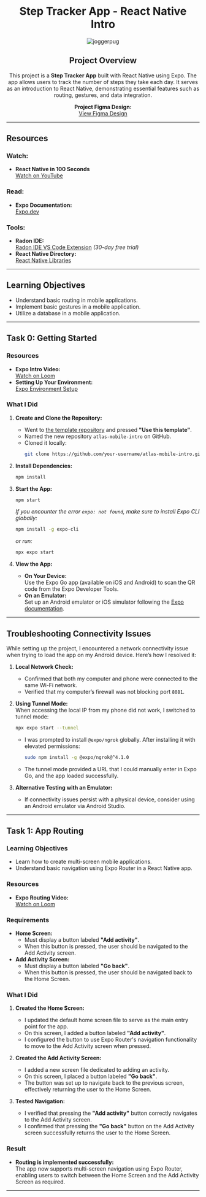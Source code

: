 
<div align="center">

# Step Tracker App - React Native Intro

![joggerpug](https://github.com/user-attachments/assets/07c54dc4-39a2-4e7f-8892-f3f01d68ba30)


## Project Overview

This project is a **Step Tracker App** built with React Native using Expo. The app allows users to track the number of steps they take each day. It serves as an introduction to React Native, demonstrating essential features such as routing, gestures, and data integration.

**Project Figma Design:**  
[View Figma Design](https://www.figma.com/design/ZHvv7unpirr4GZsbssLNGz/Atlas-Mobile-Intro?node-id=0-1&p=f&t=Z7TKD58ZhTtL1ml4-0)

</div>

---

## Resources

### **Watch:**
- **React Native in 100 Seconds**  
  [Watch on YouTube](https://www.youtube.com/watch?v=gvkqT_Uoahw)

### **Read:**
- **Expo Documentation:**  
  [Expo.dev](https://expo.dev/)

### **Tools:**
- **Radon IDE:**  
  [Radon IDE VS Code Extension](https://ide.swmansion.com/) *(30-day free trial)*
- **React Native Directory:**  
  [React Native Libraries](https://reactnative.directory/)

---

## Learning Objectives

- Understand basic routing in mobile applications.
- Implement basic gestures in a mobile application.
- Utilize a database in a mobile application.

---

## Task 0: Getting Started

### Resources

- **Expo Intro Video:**  
  [Watch on Loom](https://www.loom.com/share/662fe521c2d14496911e6ac2498bf2b4?sid=9a30587c-a84b-402d-a02b-b746037f7458)
- **Setting Up Your Environment:**  
  [Expo Environment Setup](https://docs.expo.dev/get-started/set-up-your-environment/)

### What I Did

1. **Create and Clone the Repository:**
   - Went to [the template repository](https://github.com/atlas-jswank/atlas-mobile-intro) and pressed **"Use this template"**.
   - Named the new repository `atlas-mobile-intro` on GitHub.
   - Cloned it locally:
     ```bash
     git clone https://github.com/your-username/atlas-mobile-intro.git
     ```

2. **Install Dependencies:**
   ```bash
   npm install
   ```

3. **Start the App:**
   ```bash
   npm start
   ```
   *If you encounter the error `expo: not found`, make sure to install Expo CLI globally:*
   ```bash
   npm install -g expo-cli
   ```
   *or run:*
   ```bash
   npx expo start
   ```

4. **View the App:**
   - **On Your Device:**  
     Use the Expo Go app (available on iOS and Android) to scan the QR code from the Expo Developer Tools.
   - **On an Emulator:**  
     Set up an Android emulator or iOS simulator following the [Expo documentation](https://docs.expo.dev/workflow/android-studio-emulator/).

---

## Troubleshooting Connectivity Issues

While setting up the project, I encountered a network connectivity issue when trying to load the app on my Android device. Here’s how I resolved it:

1. **Local Network Check:**  
   - Confirmed that both my computer and phone were connected to the same Wi-Fi network.
   - Verified that my computer’s firewall was not blocking port `8081`.

2. **Using Tunnel Mode:**  
   When accessing the local IP from my phone did not work, I switched to tunnel mode:
   ```bash
   npx expo start --tunnel
   ```
   - I was prompted to install `@expo/ngrok` globally. After installing it with elevated permissions:
     ```bash
     sudo npm install -g @expo/ngrok@^4.1.0
     ```
   - The tunnel mode provided a URL that I could manually enter in Expo Go, and the app loaded successfully.

3. **Alternative Testing with an Emulator:**  
   - If connectivity issues persist with a physical device, consider using an Android emulator via Android Studio.

---

## Task 1: App Routing

### Learning Objectives
- Learn how to create multi-screen mobile applications.
- Understand basic navigation using Expo Router in a React Native app.

### Resources
- **Expo Routing Video:**  
  [Watch on Loom](https://www.loom.com/share/32191cb554044c5b8c16d4d330b1fb3b?sid=1ece5c55-1340-4e52-aa9c-7d2b6698e9e9)

### Requirements
- **Home Screen:**  
  - Must display a button labeled **"Add activity"**.
  - When this button is pressed, the user should be navigated to the Add Activity screen.
- **Add Activity Screen:**  
  - Must display a button labeled **"Go back"**.
  - When this button is pressed, the user should be navigated back to the Home Screen.

### What I Did

1. **Created the Home Screen:**
   - I updated the default home screen file to serve as the main entry point for the app.
   - On this screen, I added a button labeled **"Add activity"**.
   - I configured the button to use Expo Router's navigation functionality to move to the Add Activity screen when pressed.

2. **Created the Add Activity Screen:**
   - I added a new screen file dedicated to adding an activity.
   - On this screen, I placed a button labeled **"Go back"**.
   - The button was set up to navigate back to the previous screen, effectively returning the user to the Home Screen.

3. **Tested Navigation:**
   - I verified that pressing the **"Add activity"** button correctly navigates to the Add Activity screen.
   - I confirmed that pressing the **"Go back"** button on the Add Activity screen successfully returns the user to the Home Screen.

### Result
- **Routing is implemented successfully:**  
  The app now supports multi-screen navigation using Expo Router, enabling users to switch between the Home Screen and the Add Activity Screen as required.

---
